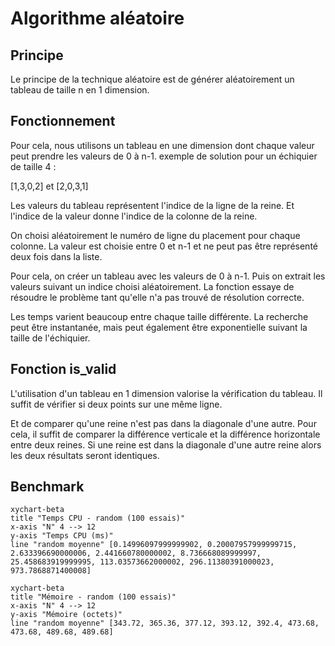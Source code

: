 # Algorithme aléatoire

## Principe

Le principe de la technique aléatoire est de générer aléatoirement un tableau de taille n en 1 dimension.

## Fonctionnement

Pour cela, nous utilisons un tableau en une dimension dont chaque valeur peut prendre les valeurs de 0 à n-1.
exemple de solution pour un échiquier de taille 4 :

  [1,3,0,2] et [2,0,3,1]

Les valeurs du tableau représentent l'indice de la ligne de la reine.
Et l'indice de la valeur donne l'indice de la colonne de la reine.

On choisi aléatoirement le numéro de ligne du placement pour chaque colonne.
La valeur est choisie entre 0 et n-1 et ne peut pas être représenté deux fois dans la liste.

Pour cela, on créer un tableau avec les valeurs de 0 à n-1.
Puis on extrait les valeurs suivant un indice choisi aléatoirement.
La fonction essaye de résoudre le problème tant qu'elle n'a pas trouvé de résolution correcte.

Les temps varient beaucoup entre chaque taille différente.
La recherche peut être instantanée, mais peut également être exponentielle suivant la taille de l'échiquier.

## Fonction is_valid

L'utilisation d'un tableau en 1 dimension valorise la vérification du tableau.
Il suffit de vérifier si deux points sur une même ligne.

Et de comparer qu'une reine n'est pas dans la diagonale d'une autre.
Pour cela, il suffit de comparer la différence verticale et la différence horizontale entre deux reines.
Si une reine est dans la diagonale d'une autre reine alors les deux résultats seront identiques.

## Benchmark

```mermaid
xychart-beta
title "Temps CPU - random (100 essais)"
x-axis "N" 4 --> 12
y-axis "Temps CPU (ms)"
line "random moyenne" [0.14996097999999902, 0.20007957999999715, 2.633396690000006, 2.441660780000002, 8.736668089999997, 25.458683919999995, 113.03573662000002, 296.11380391000023, 973.7868871400008]
```

```mermaid
xychart-beta
title "Mémoire - random (100 essais)"
x-axis "N" 4 --> 12
y-axis "Mémoire (octets)"
line "random moyenne" [343.72, 365.36, 377.12, 393.12, 392.4, 473.68, 473.68, 489.68, 489.68]
```
